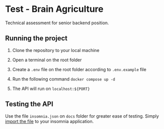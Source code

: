# Test - Brain Agriculture

Technical assessment for senior backend position.

## Running the project

1. Clone the repository to your local machine

2. Open a terminal on the root folder

3. Create a `.env` file on the root folder according to `.env.example` file

4. Run the following command
```docker compose up -d```

5. The API will run on `localhost:${PORT}`

## Testing the API

Use the file `insomnia.json` on `docs` folder for greater ease of testing. 
Simply [import the file](https://docs.insomnia.rest/insomnia/import-export-data#import-data) to your insomnia application.